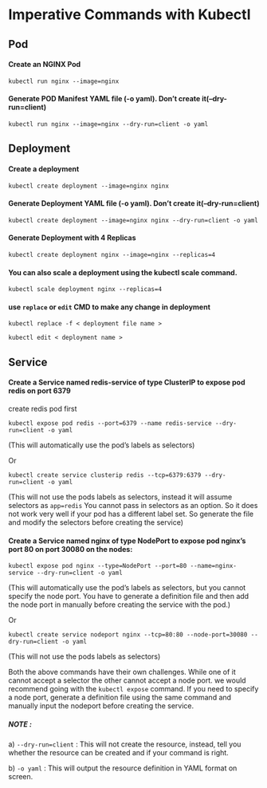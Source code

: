 # Imperative Commands with Kubectl
## Pod
#### Create an NGINX Pod
```
kubectl run nginx --image=nginx
```
#### Generate POD Manifest YAML file (-o yaml). Don’t create it(–dry-run=client)
```
kubectl run nginx --image=nginx --dry-run=client -o yaml
```

## Deployment
#### Create a deployment
```
kubectl create deployment --image=nginx nginx
```
#### Generate Deployment YAML file (-o yaml). Don’t create it(–dry-run=client)
```
kubectl create deployment --image=nginx nginx --dry-run=client -o yaml
```
#### Generate Deployment with 4 Replicas
```
kubectl create deployment nginx --image=nginx --replicas=4
```
#### You can also scale a deployment using the kubectl scale command.
```
kubectl scale deployment nginx --replicas=4 
```
#### use ```replace``` or ```edit``` CMD to make any change in deployment
```
kubectl replace -f < deployment file name >
```
```
kubectl edit < deployment name >
```

## Service
#### Create a Service named redis-service of type ClusterIP to expose pod redis on port 6379
create redis pod first
```
kubectl expose pod redis --port=6379 --name redis-service --dry-run=client -o yaml
```
(This will automatically use the pod’s labels as selectors)

Or

```
kubectl create service clusterip redis --tcp=6379:6379 --dry-run=client -o yaml
```
(This will not use the pods labels as selectors, instead it will assume selectors as ```app=redis``` You cannot pass in selectors as an option. So it does not work very well if your pod has a different label set. So generate the file and modify the selectors before creating the service)

#### Create a Service named nginx of type NodePort to expose pod nginx’s port 80 on port 30080 on the nodes:
```
kubectl expose pod nginx --type=NodePort --port=80 --name=nginx-service --dry-run=client -o yaml
```
(This will automatically use the pod’s labels as selectors, but you cannot specify the node port. You have to generate a definition file and then add the node port in manually before creating the service with the pod.)

Or
```
kubectl create service nodeport nginx --tcp=80:80 --node-port=30080 --dry-run=client -o yaml
```
(This will not use the pods labels as selectors)

Both the above commands have their own challenges. While one of it cannot accept a selector the other cannot accept a node port. we would recommend going with the `kubectl expose` command. If you need to specify a node port, generate a definition file using the same command and manually input the nodeport before creating the service.


##### NOTE : 

a) ```--dry-run=client``` : This will not create the resource, instead, tell you whether the resource can be created and if your command is right. 

b) ```-o yaml``` : This will output the resource definition in YAML format on screen.


